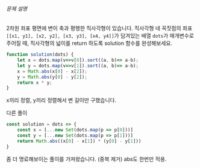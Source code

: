 ###### 문제 설명

2차원 좌표 평면에 변이 축과 평행한 직사각형이 있습니다. 직사각형 네 꼭짓점의 좌표`[[x1, y1], [x2, y2], [x3, y3], [x4, y4]]`가 담겨있는 배열 `dots`가 매개변수로 주어질 때, 직사각형의 넓이를 return 하도록 solution 함수를 완성해보세요.

```js
function solution(dots) {
    let x = dots.map(v=>v[0]).sort((a, b)=> a-b);
    let y = dots.map(v=>v[1]).sort((a, b)=> a-b);
    x = Math.abs(x[0] - x[2]);
    y = Math.abs(y[0] - y[2]);
    return x * y;
}
```
x끼리 정렬, y끼리 정렬해서 
변 길이만 구했습니다.

다른 풀이
```js
const solution = dots => {
    const x = [...new Set(dots.map(p => p[0]))]
    const y = [...new Set(dots.map(p => p[1]))]
    return Math.abs((x[0] - x[1]) * (y[0] - y[1]))
}
```
좀 더 명료해보이는 풀이를 가져왔습니다. (중복 제거)
abs도 한번만 적용.